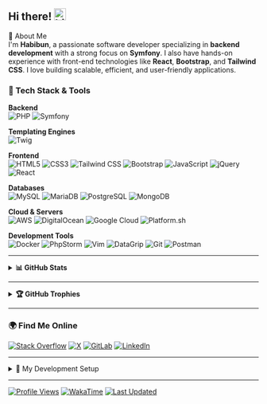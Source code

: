 ## Hi there! <img src="https://user-images.githubusercontent.com/1303154/88677602-1635ba80-d120-11ea-84d8-d263ba5fc3c0.gif" width="24px" alt="hi">

🌟 About Me  
I'm **Habibun**, a passionate software developer specializing in **backend development** with a strong focus on **Symfony**. I also have hands-on experience with front-end technologies like **React**, **Bootstrap**, and **Tailwind CSS**. I love building scalable, efficient, and user-friendly applications.  


### 🚀 Tech Stack & Tools

**Backend**  
![PHP](https://img.shields.io/badge/-PHP-777BB4?style=flat&logo=php&logoColor=white)
![Symfony](https://img.shields.io/badge/-Symfony-000000?style=flat&logo=symfony&logoColor=white)


**Templating Engines**  
![Twig](https://img.shields.io/badge/-Twig-000000?style=flat&logo=twig&logoColor=white)


**Frontend**  
![HTML5](https://img.shields.io/badge/-HTML5-E34F26?style=flat&logo=html5&logoColor=white)
![CSS3](https://img.shields.io/badge/-CSS3-1572B6?style=flat&logo=css3&logoColor=white)
![Tailwind CSS](https://img.shields.io/badge/-Tailwind%20CSS-38B2AC?style=flat&logo=tailwindcss&logoColor=white)
![Bootstrap](https://img.shields.io/badge/-Bootstrap-563D7C?style=flat&logo=bootstrap&logoColor=white)
![JavaScript](https://img.shields.io/badge/-JavaScript-F7DF1E?style=flat&logo=javascript&logoColor=black)
![jQuery](https://img.shields.io/badge/-jQuery-0769AD?style=flat&logo=jquery&logoColor=white)
![React](https://img.shields.io/badge/-React-61DAFB?style=flat&logo=react&logoColor=black)


**Databases**  
![MySQL](https://img.shields.io/badge/-MySQL-4479A1?style=flat&logo=mysql&logoColor=white)
![MariaDB](https://img.shields.io/badge/-MariaDB-003545?style=flat&logo=mariadb&logoColor=white)
![PostgreSQL](https://img.shields.io/badge/-PostgreSQL-336791?style=flat&logo=postgresql&logoColor=white)
![MongoDB](https://img.shields.io/badge/-MongoDB-47A248?style=flat&logo=mongodb&logoColor=white)


**Cloud & Servers**  
![AWS](https://img.shields.io/badge/-AWS-232F3E?style=flat&logo=amazon-aws&logoColor=white)
![DigitalOcean](https://img.shields.io/badge/-DigitalOcean-0080FF?style=flat&logo=digitalocean&logoColor=white)
![Google Cloud](https://img.shields.io/badge/-Google%20Cloud-4285F4?style=flat&logo=googlecloud&logoColor=white)
![Platform.sh](https://img.shields.io/badge/-Platform.sh-0097FF?style=flat&logo=platform-sh&logoColor=white)


**Development Tools**  
![Docker](https://img.shields.io/badge/-Docker-2496ED?style=flat&logo=docker&logoColor=white)
![PhpStorm](https://img.shields.io/badge/-PhpStorm-000000?style=flat&logo=phpstorm&logoColor=white)
![Vim](https://img.shields.io/badge/-Vim-019733?style=flat&logo=vim&logoColor=white)
![DataGrip](https://img.shields.io/badge/-DataGrip-000000?style=flat&logo=datagrip&logoColor=white)
![Git](https://img.shields.io/badge/-Git-F05032?style=flat&logo=git&logoColor=white)
![Postman](https://img.shields.io/badge/-Postman-FF6C37?style=flat&logo=postman&logoColor=white)

---

<details>
  <summary><strong>📊 GitHub Stats</strong></summary>

![GitHub Stats](https://github-readme-stats.vercel.app/api?username=habibun&count_private=true&show_icons=true&theme=dark)  
![Top Langs](https://github-readme-stats.vercel.app/api/top-langs/?username=habibun&layout=compact&theme=dark)  
![GitHub Streak](https://github-readme-streak-stats.herokuapp.com/?user=habibun&theme=dark)
</details>

---

<details>
  <summary><strong>🏆 GitHub Trophies</strong></summary>

![GitHub Trophies](https://github-profile-trophy.vercel.app/?username=habibun&theme=discord&no-frame=true&no-bg=false&margin-w=4)
</details>


---

### 🌍 Find Me Online

[![Stack Overflow](https://img.shields.io/badge/-Stack%20Overflow-FE7A16?style=flat&logo=stack-overflow&logoColor=white)](https://stackoverflow.com/users/2986944/habibun)
[![X](https://img.shields.io/badge/-X-000000?style=flat&logo=x&logoColor=white)](https://x.com/HabibunNoby)
[![GitLab](https://img.shields.io/badge/-GitLab-FCA121?style=flat&logo=gitlab&logoColor=white)](http://gitlab.eoninfosys.com/habibun)
[![LinkedIn](https://img.shields.io/badge/-LinkedIn-0072b1?style=flat&logo=linkedin&logoColor=white)](https://www.linkedin.com/in/habibun/)

---

<details>
<summary>🚀 My Development Setup</summary>

- **OS**: Ubuntu
- **Terminal**: GNOME Terminal
- **Browser**: Google Chrome
- **IDEs**: PhpStorm, DataGrip
- **Stay Updated**: Dev.to, Medium, LinkedIn, X, GitHub

🚀 Check out my **[PhpStorm Configurations](https://github.com/habibun/phpstorm-settings)**  
🚀 Check out my **[DataGrip Configurations](https://github.com/habibun/datagrip-settings)**  
</details>

---

[![Profile Views](https://komarev.com/ghpvc/?username=habibun&color=blue)](https://github.com/habibun)
[![WakaTime](https://wakatime.com/badge/user/758dffa4-ed02-4160-82f0-b8699f55f1c8.svg)](https://wakatime.com/@758dffa4-ed02-4160-82f0-b8699f55f1c8)
[![Last Updated](https://img.shields.io/github/last-commit/habibun/habibun/main?label=Last%20updated&style=flat&color=blue)](https://github.com/habibun/habibun/commits)


